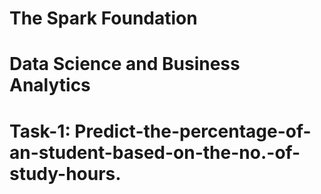 # The Spark Foundation


# Data Science and Business Analytics
# Task-1: Predict-the-percentage-of-an-student-based-on-the-no.-of-study-hours.
